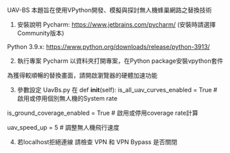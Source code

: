 UAV-BS
本題旨在使用VPython開發、模擬與探討無人機蜂巢網路之替換技術

1. 安裝說明
Pycharm: https://www.jetbrains.com/pycharm/ (安裝時請選擇Community版本)

Python 3.9.x: https://www.python.org/downloads/release/python-3913/

2. 執行專案 
Pycharm 以資料夾打開專案，在Python package安裝vpython套件

為獲得較順暢的替換畫面，請開啟瀏覽器的硬體加速功能

3. 參數設定
UavBs.py 在 def __init__(self):
is_all_uav_curves_enabled = True # 啟用或停用個別無人機的System rate

is_ground_coverage_enabled = True # 啟用或停用coverage rate計算

uav_speed_up = 5 # 調整無人機飛行速度

4. 若localhost拒絕連線
請檢查 VPN 和 VPN Bypass 是否關閉